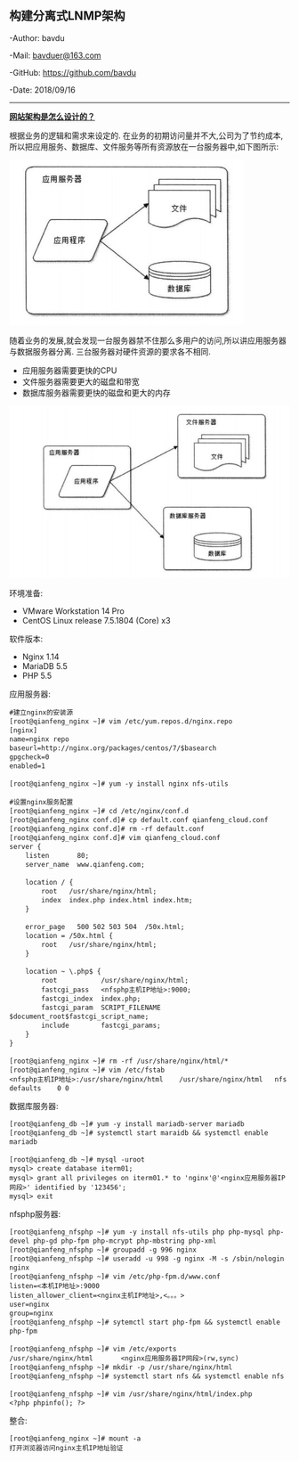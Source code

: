 ## 构建分离式LNMP架构

-Author: bavdu

-Mail: bavduer@163.com

-GitHub: https://github.com/bavdu

-Date: 2018/09/16

---



**<u>网站架构是怎么设计的？</u>**

根据业务的逻辑和需求来设定的. 在业务的初期访问量并不大,公司为了节约成本,所以把应用服务、数据库、文件服务等所有资源放在一台服务器中,如下图所示:

![网站初期架构](picture/1.jpeg)

随着业务的发展,就会发现一台服务器禁不住那么多用户的访问,所以讲应用服务器与数据服务器分离. 三台服务器对硬件资源的要求各不相同. 

- 应用服务器需要更快的CPU
- 文件服务器需要更大的磁盘和带宽
- 数据库服务器需要更快的磁盘和更大的内存

![网站业务分离](picture/2.jpeg)

环境准备:

- VMware Workstation 14 Pro
- CentOS Linux release 7.5.1804 (Core)  x3



软件版本:

- Nginx 1.14
- MariaDB 5.5
- PHP 5.5



应用服务器:

```shell
#建立nginx的安装源
[root@qianfeng_nginx ~]# vim /etc/yum.repos.d/nginx.repo
[nginx]
name=nginx repo
baseurl=http://nginx.org/packages/centos/7/$basearch
gpgcheck=0
enabled=1

[root@qianfeng_nginx ~]# yum -y install nginx nfs-utils

#设置nginx服务配置
[root@qianfeng_nginx ~]# cd /etc/nginx/conf.d
[root@qianfeng_nginx conf.d]# cp default.conf qianfeng_cloud.conf
[root@qianfeng_nginx conf.d]# rm -rf default.conf
[root@qianfeng_nginx conf.d]# vim qianfeng_cloud.conf
server {
    listen       80;
    server_name  www.qianfeng.com;

    location / {
        root   /usr/share/nginx/html;
        index  index.php index.html index.htm;
    }

    error_page   500 502 503 504  /50x.html;
    location = /50x.html {
        root   /usr/share/nginx/html;
    }

    location ~ \.php$ {
        root           /usr/share/nginx/html;
        fastcgi_pass   <nfsphp主机IP地址>:9000;
        fastcgi_index  index.php;
        fastcgi_param  SCRIPT_FILENAME  $document_root$fastcgi_script_name;
        include        fastcgi_params;
    }
}

[root@qianfeng_nginx ~]# rm -rf /usr/share/nginx/html/*
[root@qianfeng_nginx ~]# vim /etc/fstab
<nfsphp主机IP地址>:/usr/share/nginx/html	/usr/share/nginx/html	nfs	defaults	0 0
```



数据库服务器:

```shell
[root@qianfeng_db ~]# yum -y install mariadb-server mariadb
[root@qianfeng_db ~]# systemctl start maraidb && systemctl enable mariadb

[root@qianfeng_db ~]# mysql -uroot
mysql> create database iterm01;
mysql> grant all privileges on iterm01.* to 'nginx'@'<nginx应用服务器IP网段>' identified by '123456';
mysql> exit
```



nfsphp服务器:

```shell
[root@qianfeng_nfsphp ~]# yum -y install nfs-utils php php-mysql php-devel php-gd php-fpm php-mcrypt php-mbstring php-xml
[root@qianfeng_nfsphp ~]# groupadd -g 996 nginx
[root@qianfeng_nfsphp ~]# useradd -u 998 -g nginx -M -s /sbin/nologin nginx
[root@qianfeng_nfsphp ~]# vim /etc/php-fpm.d/www.conf
listen=<本机IP地址>:9000
listen_allower_client=<nginx主机IP地址>,<。。。>
user=nginx
group=nginx
[root@qianfeng_nfsphp ~]# sytemctl start php-fpm && systemctl enable php-fpm

[root@qianfeng_nfsphp ~]# vim /etc/exports
/usr/share/nginx/html		<nginx应用服务器IP网段>(rw,sync)
[root@qianfeng_nfsphp ~]# mkdir -p /usr/share/nginx/html
[root@qianfeng_nfsphp ~]# systemctl start nfs && systemctl enable nfs

[root@qianfeng_nfsphp ~]# vim /usr/share/nginx/html/index.php
<?php phpinfo(); ?>
```



整合:

```shell
[root@qianfeng_nginx ~]# mount -a
打开浏览器访问nginx主机IP地址验证
```

